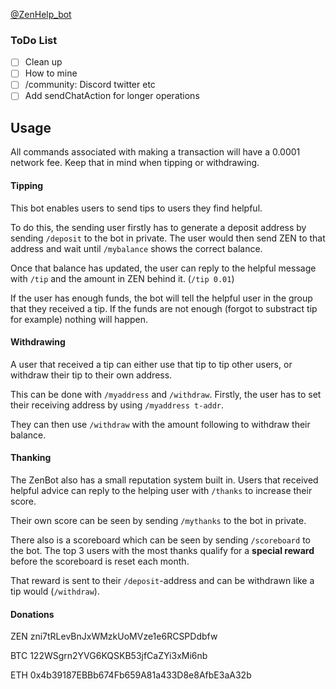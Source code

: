 [@ZenHelp_bot](https://t.me/ZenHelp_Bot)

### ToDo List
- [ ] Clean up 
- [ ] How to mine
- [ ] /community: Discord twitter etc
- [ ] Add sendChatAction for longer operations

## Usage
All commands associated with making a transaction will have a 0.0001 network fee. Keep that in mind when tipping or withdrawing.

#### Tipping
This bot enables users to send tips to users they find helpful.

To do this, the sending user firstly has to generate a deposit address by sending `/deposit` to the bot in private.
The user would then send ZEN to that address and wait until `/mybalance` shows the correct balance.

Once that balance has updated, the user can reply to the helpful message with `/tip` and the amount in ZEN behind it. (`/tip 0.01`)

If the user has enough funds, the bot will tell the helpful user in the group that they received a tip. If the funds are not enough (forgot to substract tip for example) nothing will happen.

#### Withdrawing
A user that received a tip can either use that tip to tip other users, or withdraw their tip to their own address. 

This can be done with `/myaddress` and `/withdraw`. Firstly, the user has to set their receiving address by using `/myaddress t-addr`.

They can then use `/withdraw` with the amount following to withdraw their balance.

#### Thanking
The ZenBot also has a small reputation system built in.
Users that received helpful advice can reply to the helping user with `/thanks` to increase their score.

Their own score can be seen by sending `/mythanks` to the bot in private. 

There also is a scoreboard which can be seen by sending `/scoreboard` to the bot.
The top 3 users with the most thanks qualify for a __special reward__ before the scoreboard is reset each month.

That reward is sent to their `/deposit`-address and can be withdrawn like a tip would (`/withdraw`).

#### Donations
ZEN zni7tRLevBnJxWMzkUoMVze1e6RCSPDdbfw

BTC 122WSgrn2YVG6KQSKB53jfCaZYi3xMi6nb

ETH 0x4b39187EBBb674Fb659A81a433D8e8AfbE3aA32b
